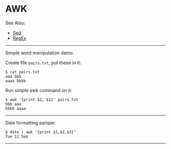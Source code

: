 # AWK

See Also:

  - [Sed](Sed.md)
  - [RegEx](RegEx.md)

---

Simple word manipulation demo.
 
Create file ```pairs.txt```, put these in it:

    $ cat pairs.txt
    aaa bbb
    aaaa bbbb

Run simple awk command on it:

    $ awk '{print $2, $1}' pairs.txt 
    bbb aaa
    bbbb aaaa

---

Date formatting sample:

    $ date | awk '{print $1,$2,$3}'
    Tue 11 Sep

---

